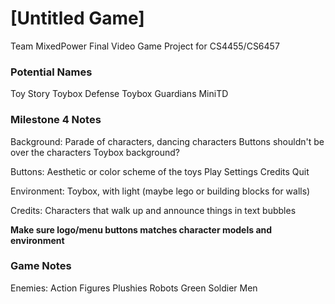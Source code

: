 # [Untitled Game]

Team MixedPower
Final Video Game Project for CS4455/CS6457

### Potential Names
Toy Story
Toybox Defense
Toybox Guardians
MiniTD

### Milestone 4 Notes
Background: Parade of characters, dancing characters
    Buttons shouldn't be over the characters
    Toybox background?

Buttons:
Aesthetic or color scheme of the toys
    Play
    Settings
    Credits
    Quit

Environment:
Toybox, with light (maybe lego or building blocks for walls)

Credits:
Characters that walk up and announce things in text bubbles

**Make sure logo/menu buttons matches character models and environment**

### Game Notes
Enemies:
    Action Figures
    Plushies
    Robots
    Green Soldier Men
